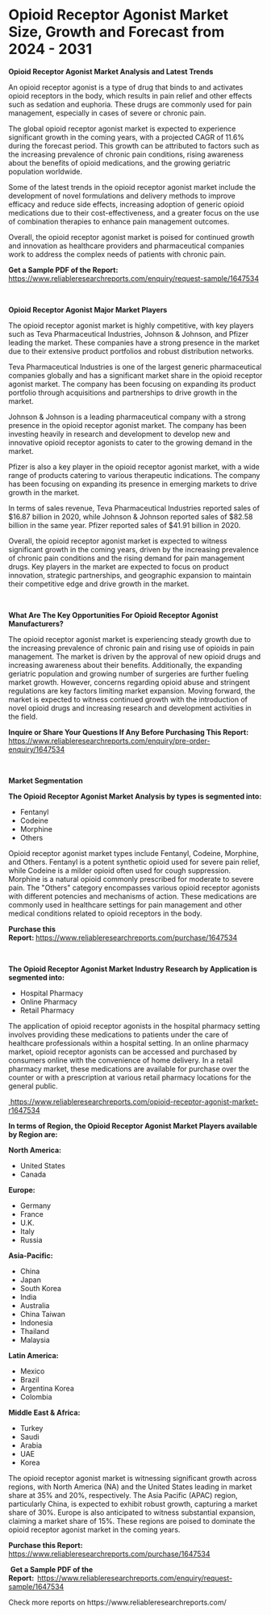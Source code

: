 <p><h1>Opioid Receptor Agonist Market Size, Growth and Forecast from 2024 - 2031</h1></p><p><strong>Opioid Receptor Agonist Market Analysis and Latest Trends</strong></p>
<p><p>An opioid receptor agonist is a type of drug that binds to and activates opioid receptors in the body, which results in pain relief and other effects such as sedation and euphoria. These drugs are commonly used for pain management, especially in cases of severe or chronic pain.</p><p>The global opioid receptor agonist market is expected to experience significant growth in the coming years, with a projected CAGR of 11.6% during the forecast period. This growth can be attributed to factors such as the increasing prevalence of chronic pain conditions, rising awareness about the benefits of opioid medications, and the growing geriatric population worldwide.</p><p>Some of the latest trends in the opioid receptor agonist market include the development of novel formulations and delivery methods to improve efficacy and reduce side effects, increasing adoption of generic opioid medications due to their cost-effectiveness, and a greater focus on the use of combination therapies to enhance pain management outcomes.</p><p>Overall, the opioid receptor agonist market is poised for continued growth and innovation as healthcare providers and pharmaceutical companies work to address the complex needs of patients with chronic pain.</p></p>
<p><strong>Get a Sample PDF of the Report:&nbsp;</strong> <a href="https://www.reliableresearchreports.com/enquiry/request-sample/1647534">https://www.reliableresearchreports.com/enquiry/request-sample/1647534</a></p>
<p>&nbsp;</p>
<p><strong>Opioid Receptor Agonist Major Market Players</strong></p>
<p><p>The opioid receptor agonist market is highly competitive, with key players such as Teva Pharmaceutical Industries, Johnson & Johnson, and Pfizer leading the market. These companies have a strong presence in the market due to their extensive product portfolios and robust distribution networks.</p><p>Teva Pharmaceutical Industries is one of the largest generic pharmaceutical companies globally and has a significant market share in the opioid receptor agonist market. The company has been focusing on expanding its product portfolio through acquisitions and partnerships to drive growth in the market.</p><p>Johnson & Johnson is a leading pharmaceutical company with a strong presence in the opioid receptor agonist market. The company has been investing heavily in research and development to develop new and innovative opioid receptor agonists to cater to the growing demand in the market.</p><p>Pfizer is also a key player in the opioid receptor agonist market, with a wide range of products catering to various therapeutic indications. The company has been focusing on expanding its presence in emerging markets to drive growth in the market.</p><p>In terms of sales revenue, Teva Pharmaceutical Industries reported sales of $16.87 billion in 2020, while Johnson & Johnson reported sales of $82.58 billion in the same year. Pfizer reported sales of $41.91 billion in 2020.</p><p>Overall, the opioid receptor agonist market is expected to witness significant growth in the coming years, driven by the increasing prevalence of chronic pain conditions and the rising demand for pain management drugs. Key players in the market are expected to focus on product innovation, strategic partnerships, and geographic expansion to maintain their competitive edge and drive growth in the market.</p></p>
<p>&nbsp;</p>
<p><strong>What Are The Key Opportunities For Opioid Receptor Agonist Manufacturers?</strong></p>
<p><p>The opioid receptor agonist market is experiencing steady growth due to the increasing prevalence of chronic pain and rising use of opioids in pain management. The market is driven by the approval of new opioid drugs and increasing awareness about their benefits. Additionally, the expanding geriatric population and growing number of surgeries are further fueling market growth. However, concerns regarding opioid abuse and stringent regulations are key factors limiting market expansion. Moving forward, the market is expected to witness continued growth with the introduction of novel opioid drugs and increasing research and development activities in the field.</p></p>
<p><strong>Inquire or Share Your Questions If Any Before Purchasing This Report:</strong> <a href="https://www.reliableresearchreports.com/enquiry/pre-order-enquiry/1647534">https://www.reliableresearchreports.com/enquiry/pre-order-enquiry/1647534</a></p>
<p>&nbsp;</p>
<p><strong>Market Segmentation</strong></p>
<p><strong>The Opioid Receptor Agonist Market Analysis by types is segmented into:</strong></p>
<p><ul><li>Fentanyl</li><li>Codeine</li><li>Morphine</li><li>Others</li></ul></p>
<p><p>Opioid receptor agonist market types include Fentanyl, Codeine, Morphine, and Others. Fentanyl is a potent synthetic opioid used for severe pain relief, while Codeine is a milder opioid often used for cough suppression. Morphine is a natural opioid commonly prescribed for moderate to severe pain. The "Others" category encompasses various opioid receptor agonists with different potencies and mechanisms of action. These medications are commonly used in healthcare settings for pain management and other medical conditions related to opioid receptors in the body.</p></p>
<p><strong>Purchase this Report:&nbsp;</strong><a href="https://www.reliableresearchreports.com/purchase/1647534">https://www.reliableresearchreports.com/purchase/1647534</a></p>
<p>&nbsp;</p>
<p><strong>The Opioid Receptor Agonist Market Industry Research by Application is segmented into:</strong></p>
<p><ul><li>Hospital Pharmacy</li><li>Online Pharmacy</li><li>Retail Pharmacy</li></ul></p>
<p><p>The application of opioid receptor agonists in the hospital pharmacy setting involves providing these medications to patients under the care of healthcare professionals within a hospital setting. In an online pharmacy market, opioid receptor agonists can be accessed and purchased by consumers online with the convenience of home delivery. In a retail pharmacy market, these medications are available for purchase over the counter or with a prescription at various retail pharmacy locations for the general public.</p></p>
<p><a href="https://www.reliableresearchreports.com/opioid-receptor-agonist-market-r1647534">&nbsp;https://www.reliableresearchreports.com/opioid-receptor-agonist-market-r1647534</a></p>
<p><strong>In terms of Region, the Opioid Receptor Agonist Market Players available by Region are:</strong></p>
<p>
    <p> <strong> North America: </strong>
        <ul>
            <li>United States</li>
            <li>Canada</li>
        </ul>
        </p> 
    <p> <strong> Europe: </strong>
        <ul>
            <li>Germany</li>
            <li>France</li>
            <li>U.K.</li>
            <li>Italy</li>
            <li>Russia</li>
        </ul>
        </p> 
    <p> <strong> Asia-Pacific: </strong>
        <ul>
            <li>China</li>
            <li>Japan</li>
            <li>South Korea</li>
            <li>India</li>
            <li>Australia</li>
            <li>China Taiwan</li>
            <li>Indonesia</li>
            <li>Thailand</li>
            <li>Malaysia</li>
        </ul>
        </p> 
    <p> <strong> Latin America: </strong>
        <ul>
            <li>Mexico</li>
            <li>Brazil</li>
            <li>Argentina Korea</li>
            <li>Colombia</li>
        </ul>
        </p> 
    <p> <strong> Middle East & Africa: </strong>
        <ul>
            <li>Turkey</li>
            <li>Saudi</li>
            <li>Arabia</li>
            <li>UAE</li>
            <li>Korea</li>
        </ul>
    </p>
    </p>
<p><p>The opioid receptor agonist market is witnessing significant growth across regions, with North America (NA) and the United States leading in market share at 35% and 20%, respectively. The Asia Pacific (APAC) region, particularly China, is expected to exhibit robust growth, capturing a market share of 30%. Europe is also anticipated to witness substantial expansion, claiming a market share of 15%. These regions are poised to dominate the opioid receptor agonist market in the coming years.</p></p>
<p><strong>Purchase this Report: </strong><a href="https://www.reliableresearchreports.com/purchase/1647534">https://www.reliableresearchreports.com/purchase/1647534</a></p>
<p>&nbsp;<strong>Get a Sample PDF of the Report:&nbsp;&nbsp;</strong><a href="https://www.reliableresearchreports.com/enquiry/request-sample/1647534">https://www.reliableresearchreports.com/enquiry/request-sample/1647534</a></p>
<p><strong></strong></p>
<p>Check more reports on https://www.reliableresearchreports.com/</p>